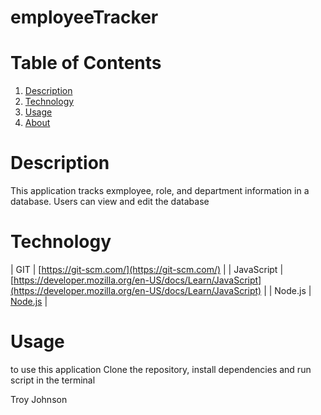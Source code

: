 # employeeTracker

# **Table of Contents**
1. [Description](#description)
2. [Technology](#technology)
5. [Usage](#usage)
6. [About](#about)


# **Description**

This application tracks exmployee, role, and department information in a database. Users can view and edit the database

# **Technology**

| GIT | [https://git-scm.com/](https://git-scm.com/) |
| JavaScript | [https://developer.mozilla.org/en-US/docs/Learn/JavaScript](https://developer.mozilla.org/en-US/docs/Learn/JavaScript) |
| Node.js | [Node.js](Node.js) |

# **Usage** 

to use this application Clone the repository, install dependencies and run script in the terminal


Troy Johnson
